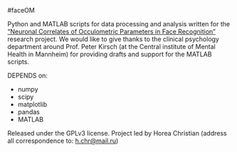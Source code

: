 #faceOM

Python and MATLAB scripts for data processing and analysis written for the [“Neuronal Correlates of Occulometric Parameters in Face Recognition”](https://github.com/TheChymera/masterarbeit) research project.
We would like to give thanks to the clinical psychology department around Prof. Peter Kirsch (at the Central institute of Mental Health in Mannheim) for providing  drafts and support for the MATLAB scripts.

DEPENDS on:

* numpy
* scipy
* matplotlib
* pandas
* MATLAB

Released under the GPLv3 license.
Project led by Horea Christian (address all correspondence to: h.chr@mail.ru)
